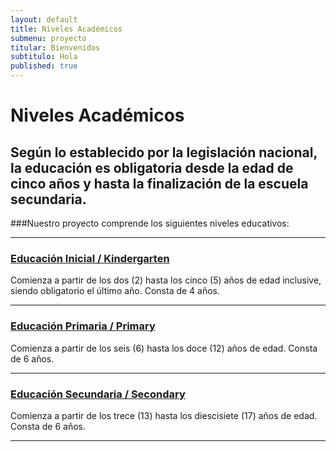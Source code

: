 ```yaml
---
layout: default
title: Niveles Académicos
submenu: proyecto
titular: Bienvenidos
subtitulo: Hola
published: true
---
```


# Niveles Académicos

## Según lo establecido por la legislación nacional, la educación es obligatoria desde la edad de cinco años y hasta la finalización de la escuela secundaria. 

###Nuestro proyecto comprende los siguientes niveles educativos:

---


### [Educación Inicial / Kindergarten](/proyecto-educativo/niveles-academicos/inicial)
Comienza a partir de los dos (2) hasta los cinco (5) años de edad inclusive, siendo obligatorio el último año. Consta de 4 años.

---

### [Educación Primaria / Primary](/proyecto-educativo/niveles-academicos/primaria)
Comienza a partir de los seis (6) hasta los doce (12) años de edad. Consta de 6 años. 

---

### [Educación Secundaria / Secondary](/proyecto-educativo/niveles-academicos/secundaria)
Comienza a partir de los trece (13) hasta los diescisiete (17) años de edad. Consta de 6 años. 

---